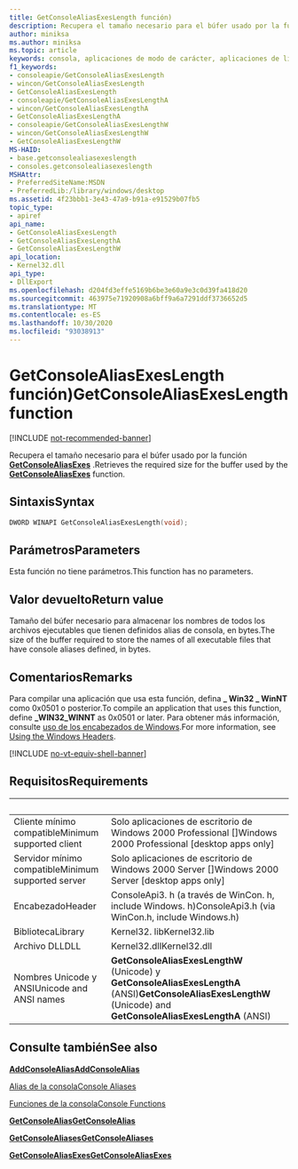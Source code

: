 ```yaml
---
title: GetConsoleAliasExesLength función)
description: Recupera el tamaño necesario para el búfer usado por la función GetConsoleAliasExes.
author: miniksa
ms.author: miniksa
ms.topic: article
keywords: consola, aplicaciones de modo de carácter, aplicaciones de línea de comandos, aplicaciones de terminal, API de consola
f1_keywords:
- consoleapie/GetConsoleAliasExesLength
- wincon/GetConsoleAliasExesLength
- GetConsoleAliasExesLength
- consoleapie/GetConsoleAliasExesLengthA
- wincon/GetConsoleAliasExesLengthA
- GetConsoleAliasExesLengthA
- consoleapie/GetConsoleAliasExesLengthW
- wincon/GetConsoleAliasExesLengthW
- GetConsoleAliasExesLengthW
MS-HAID:
- base.getconsolealiasexeslength
- consoles.getconsolealiasexeslength
MSHAttr:
- PreferredSiteName:MSDN
- PreferredLib:/library/windows/desktop
ms.assetid: 4f23bbb1-3e43-47a9-b91a-e91529b07fb5
topic_type:
- apiref
api_name:
- GetConsoleAliasExesLength
- GetConsoleAliasExesLengthA
- GetConsoleAliasExesLengthW
api_location:
- Kernel32.dll
api_type:
- DllExport
ms.openlocfilehash: d204fd3effe5169b6be3e60a9e3c0d39fa418d20
ms.sourcegitcommit: 463975e71920908a6bff9a6a7291ddf3736652d5
ms.translationtype: MT
ms.contentlocale: es-ES
ms.lasthandoff: 10/30/2020
ms.locfileid: "93038913"
---
```

# <a name="getconsolealiasexeslength-function"></a><span data-ttu-id="55f8d-104">GetConsoleAliasExesLength función)</span><span class="sxs-lookup"><span data-stu-id="55f8d-104">GetConsoleAliasExesLength function</span></span>

[!INCLUDE [not-recommended-banner](./includes/not-recommended-banner.md)]

<span data-ttu-id="55f8d-105">Recupera el tamaño necesario para el búfer usado por la función [**GetConsoleAliasExes**](getconsolealiasexes.md) .</span><span class="sxs-lookup"><span data-stu-id="55f8d-105">Retrieves the required size for the buffer used by the [**GetConsoleAliasExes**](getconsolealiasexes.md) function.</span></span>

## <a name="syntax"></a><span data-ttu-id="55f8d-106">Sintaxis</span><span class="sxs-lookup"><span data-stu-id="55f8d-106">Syntax</span></span>

```C
DWORD WINAPI GetConsoleAliasExesLength(void);
```

## <a name="parameters"></a><span data-ttu-id="55f8d-107">Parámetros</span><span class="sxs-lookup"><span data-stu-id="55f8d-107">Parameters</span></span>

<span data-ttu-id="55f8d-108">Esta función no tiene parámetros.</span><span class="sxs-lookup"><span data-stu-id="55f8d-108">This function has no parameters.</span></span>

## <a name="return-value"></a><span data-ttu-id="55f8d-109">Valor devuelto</span><span class="sxs-lookup"><span data-stu-id="55f8d-109">Return value</span></span>

<span data-ttu-id="55f8d-110">Tamaño del búfer necesario para almacenar los nombres de todos los archivos ejecutables que tienen definidos alias de consola, en bytes.</span><span class="sxs-lookup"><span data-stu-id="55f8d-110">The size of the buffer required to store the names of all executable files that have console aliases defined, in bytes.</span></span>

## <a name="remarks"></a><span data-ttu-id="55f8d-111">Comentarios</span><span class="sxs-lookup"><span data-stu-id="55f8d-111">Remarks</span></span>

<span data-ttu-id="55f8d-112">Para compilar una aplicación que usa esta función, defina **\_ Win32 \_ WinNT** como 0x0501 o posterior.</span><span class="sxs-lookup"><span data-stu-id="55f8d-112">To compile an application that uses this function, define **\_WIN32\_WINNT** as 0x0501 or later.</span></span> <span data-ttu-id="55f8d-113">Para obtener más información, consulte [uso de los encabezados de Windows](https://msdn.microsoft.com/library/windows/desktop/aa383745).</span><span class="sxs-lookup"><span data-stu-id="55f8d-113">For more information, see [Using the Windows Headers](https://msdn.microsoft.com/library/windows/desktop/aa383745).</span></span>

[!INCLUDE [no-vt-equiv-shell-banner](./includes/no-vt-equiv-shell-banner.md)]

## <a name="requirements"></a><span data-ttu-id="55f8d-114">Requisitos</span><span class="sxs-lookup"><span data-stu-id="55f8d-114">Requirements</span></span>

| &nbsp; | &nbsp; |
|-|-|
| <span data-ttu-id="55f8d-115">Cliente mínimo compatible</span><span class="sxs-lookup"><span data-stu-id="55f8d-115">Minimum supported client</span></span> | <span data-ttu-id="55f8d-116">Solo aplicaciones de escritorio de Windows 2000 Professional \[\]</span><span class="sxs-lookup"><span data-stu-id="55f8d-116">Windows 2000 Professional \[desktop apps only\]</span></span> |
| <span data-ttu-id="55f8d-117">Servidor mínimo compatible</span><span class="sxs-lookup"><span data-stu-id="55f8d-117">Minimum supported server</span></span> | <span data-ttu-id="55f8d-118">Solo aplicaciones de escritorio de Windows 2000 Server \[\]</span><span class="sxs-lookup"><span data-stu-id="55f8d-118">Windows 2000 Server \[desktop apps only\]</span></span> |
| <span data-ttu-id="55f8d-119">Encabezado</span><span class="sxs-lookup"><span data-stu-id="55f8d-119">Header</span></span> | <span data-ttu-id="55f8d-120">ConsoleApi3. h (a través de WinCon. h, include Windows. h)</span><span class="sxs-lookup"><span data-stu-id="55f8d-120">ConsoleApi3.h (via WinCon.h, include Windows.h)</span></span> |
| <span data-ttu-id="55f8d-121">Biblioteca</span><span class="sxs-lookup"><span data-stu-id="55f8d-121">Library</span></span> | <span data-ttu-id="55f8d-122">Kernel32. lib</span><span class="sxs-lookup"><span data-stu-id="55f8d-122">Kernel32.lib</span></span> |
| <span data-ttu-id="55f8d-123">Archivo DLL</span><span class="sxs-lookup"><span data-stu-id="55f8d-123">DLL</span></span> | <span data-ttu-id="55f8d-124">Kernel32.dll</span><span class="sxs-lookup"><span data-stu-id="55f8d-124">Kernel32.dll</span></span> |
| <span data-ttu-id="55f8d-125">Nombres Unicode y ANSI</span><span class="sxs-lookup"><span data-stu-id="55f8d-125">Unicode and ANSI names</span></span> | <span data-ttu-id="55f8d-126">**GetConsoleAliasExesLengthW** (Unicode) y **GetConsoleAliasExesLengthA** (ANSI)</span><span class="sxs-lookup"><span data-stu-id="55f8d-126">**GetConsoleAliasExesLengthW** (Unicode) and **GetConsoleAliasExesLengthA** (ANSI)</span></span> |

## <a name="see-also"></a><span data-ttu-id="55f8d-127">Consulte también</span><span class="sxs-lookup"><span data-stu-id="55f8d-127">See also</span></span>

[<span data-ttu-id="55f8d-128">**AddConsoleAlias**</span><span class="sxs-lookup"><span data-stu-id="55f8d-128">**AddConsoleAlias**</span></span>](addconsolealias.md)

[<span data-ttu-id="55f8d-129">Alias de la consola</span><span class="sxs-lookup"><span data-stu-id="55f8d-129">Console Aliases</span></span>](console-aliases.md)

[<span data-ttu-id="55f8d-130">Funciones de la consola</span><span class="sxs-lookup"><span data-stu-id="55f8d-130">Console Functions</span></span>](console-functions.md)

[<span data-ttu-id="55f8d-131">**GetConsoleAlias**</span><span class="sxs-lookup"><span data-stu-id="55f8d-131">**GetConsoleAlias**</span></span>](getconsolealias.md)

[<span data-ttu-id="55f8d-132">**GetConsoleAliases**</span><span class="sxs-lookup"><span data-stu-id="55f8d-132">**GetConsoleAliases**</span></span>](getconsolealiases.md)

[<span data-ttu-id="55f8d-133">**GetConsoleAliasExes**</span><span class="sxs-lookup"><span data-stu-id="55f8d-133">**GetConsoleAliasExes**</span></span>](getconsolealiasexes.md)
